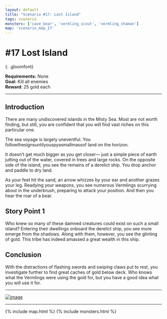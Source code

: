 ```yaml
---
layout: default
title: "Scenario #17: Lost Island"
tags: scenario
monsters: ['cave_bear', 'vermling_scout', 'vermling_shaman']
map: 'scenario_map_17'
---
```


# #17 Lost Island
{: .gloomfont}

__Requirements:__ None <br>
__Goal:__ Kill all enemies <br>
__Reward__: 25 gold each <br>

***

## Introduction

There are many undiscovered islands in the Misty Sea. Most are not worth finding, but still,
you are confident that you will find vast riches on this particular one.

The sea voyage is largely uneventful. You followthesignsuntilyouspyasmallmassof land on the horizon.

It doesn’t get much bigger as you get closer— just a simple piece of earth jutting out of
the water, covered in trees and large rocks. On the opposite side of the island, you see
the remains of a derelict ship. You drop anchor and paddle to dry land.

As your feet hit the sand, an arrow whizzes by your ear and another grazes your leg.
Readying your weapons, you see numerous Vermlings scurrying about in the underbrush, preparing
to attack your position. And then you hear the roar of a bear.

## Story Point 1

Who knew so many of these damned creatures could exist on such a small island? Entering their
dwellings onboard the derelict ship, you see more emerge from the shadows. Along with them,
however, you see the glinting of gold. This tribe has indeed amassed a great wealth in this ship.

## Conclusion

With the distractions of flashing swords and swiping claws put to rest, you investigate
further to find great caches of gold below deck. Who knows what the Vermlings were using
the gold for, but you have a good idea what you will use it for.

***

<section id="game_shots">
  <div class="card">
    <a href="{{ site.baseurl }}/assets/img/game_pics/scenario_17_01.jpg" data-lightbox="scenario_17">
      <img src="{{ site.baseurl }}/assets/img/game_pics/scenario_17_01_tn.jpg" alt="image" />
    </a>
  </div>
</section>

***

{% include map.html %}
{% include monsters.html %}

